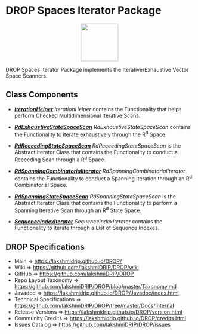 # DROP Spaces Iterator Package

<p align="center"><img src="https://github.com/lakshmiDRIP/DROP/blob/master/DRIP_Logo.gif?raw=true" width="100"></p>

DROP Spaces Iterator Package implements the Iterative/Exhaustive Vector Space Scanners.


## Class Components

 * [***IterationHelper***](https://github.com/lakshmiDRIP/DROP/tree/master/src/main/java/org/drip/spaces/iterator/IterationHelper.java)
 <i>IterationHelper</i> contains the Functionality that helps perform Checked Multidimensional Iterative
 Scans.

 * [***RdExhaustiveStateSpaceScan***](https://github.com/lakshmiDRIP/DROP/tree/master/src/main/java/org/drip/spaces/iterator/RdExhaustiveStateSpaceScan.java)
 <i>RdExhaustiveStateSpaceScan</i> contains the Functionality to iterate exhaustively through the
 R<sup>d</sup> Space.

 * [***RdReceedingStateSpaceScan***](https://github.com/lakshmiDRIP/DROP/tree/master/src/main/java/org/drip/spaces/iterator/RdReceedingStateSpaceScan.java)
 <i>RdReceedingStateSpaceScan</i> is the Abstract Iterator Class that contains the Functionality to conduct a
 Receeding Scan through a R<sup>d</sup> Space.

 * [***RdSpanningCombinatorialIterator***](https://github.com/lakshmiDRIP/DROP/tree/master/src/main/java/org/drip/spaces/iterator/RdSpanningCombinatorialIterator.java)
 <i>RdSpanningCombinatorialIterator</i> contains the Functionality to conduct a Spanning Iteration through an
 R<sup>d</sup> Combinatorial Space.

 * [***RdSpanningStateSpaceScan***](https://github.com/lakshmiDRIP/DROP/tree/master/src/main/java/org/drip/spaces/iterator/RdSpanningStateSpaceScan.java)
 <i>RdSpanningStateSpaceScan</i> is the Abstract Iterator Class that contains the Functionality to perform a
 Spanning Iterative Scan through an R<sup>d</sup> State Space.

 * [***SequenceIndexIterator***](https://github.com/lakshmiDRIP/DROP/tree/master/src/main/java/org/drip/spaces/iterator/SequenceIndexIterator.java)
 <i>SequenceIndexIterator</i> contains the Functionality to iterate through a List of Sequence Indexes.


## DROP Specifications

 * Main                     => https://lakshmidrip.github.io/DROP/
 * Wiki                     => https://github.com/lakshmiDRIP/DROP/wiki
 * GitHub                   => https://github.com/lakshmiDRIP/DROP
 * Repo Layout Taxonomy     => https://github.com/lakshmiDRIP/DROP/blob/master/Taxonomy.md
 * Javadoc                  => https://lakshmidrip.github.io/DROP/Javadoc/index.html
 * Technical Specifications => https://github.com/lakshmiDRIP/DROP/tree/master/Docs/Internal
 * Release Versions         => https://lakshmidrip.github.io/DROP/version.html
 * Community Credits        => https://lakshmidrip.github.io/DROP/credits.html
 * Issues Catalog           => https://github.com/lakshmiDRIP/DROP/issues
